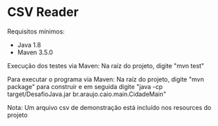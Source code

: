 # CSV Reader

Requisitos mínimos:
- Java 1.8
- Maven 3.5.0

Execução dos testes via Maven:
Na raíz do projeto, digite "mvn test"

Para executar o programa via Maven:
Na raíz do projeto, digite "mvn package" para construir e em seguida digite "java -cp target/DesafioJava.jar br.araujo.caio.main.CidadeMain"

Nota: Um arquivo csv de demonstração está incluído nos resources do projeto
